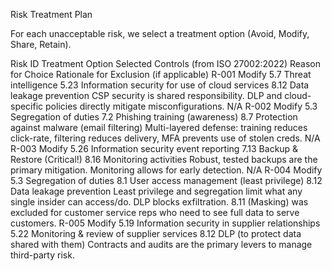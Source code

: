 Risk Treatment Plan

For each unacceptable risk, we select a treatment option (Avoid, Modify, Share, Retain).

Risk ID	Treatment Option	Selected Controls (from ISO 27002:2022)	Reason for Choice	Rationale for Exclusion (if applicable)
R-001	Modify	5.7 Threat intelligence
5.23 Information security for use of cloud services
8.12 Data leakage prevention	CSP security is shared responsibility. DLP and cloud-specific policies directly mitigate misconfigurations.	N/A
R-002	Modify	5.3 Segregation of duties
7.2 Phishing training (awareness)
8.7 Protection against malware (email filtering)	Multi-layered defense: training reduces click-rate, filtering reduces delivery, MFA prevents use of stolen creds.	N/A
R-003	Modify	5.26 Information security event reporting
7.13 Backup & Restore (Critical!)
8.16 Monitoring activities	Robust, tested backups are the primary mitigation. Monitoring allows for early detection.	N/A
R-004	Modify	5.3 Segregation of duties
8.1 User access management (least privilege)
8.12 Data leakage prevention	Least privilege and segregation limit what any single insider can access/do. DLP blocks exfiltration.	8.11 (Masking) was excluded for customer service reps who need to see full data to serve customers.
R-005	Modify	5.19 Information security in supplier relationships
5.22 Monitoring & review of supplier services
8.12 DLP (to protect data shared with them)	Contracts and audits are the primary levers to manage third-party risk.